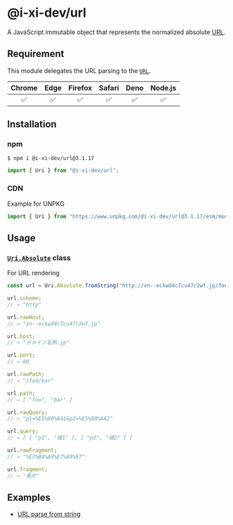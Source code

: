 # @i-xi-dev/url

A JavaScript immutable object that represents the normalized absolute [URL](https://url.spec.whatwg.org/).


## Requirement

This module delegates the URL parsing to the [`URL`](https://developer.mozilla.org/en-US/docs/Web/API/URL).

| Chrome | Edge | Firefox | Safari | Deno | Node.js |
| :---: | :---: | :---: | :---: | :---: | :---: |
| ✅ | ✅ | ✅ | ✅ | ✅ | ✅ |


## Installation

### npm

```console
$ npm i @i-xi-dev/url@3.1.17
```

```javascript
import { Uri } from "@i-xi-dev/url";
```

### CDN

Example for UNPKG
```javascript
import { Uri } from "https://www.unpkg.com/@i-xi-dev/url@3.1.17/esm/mod.js";
```


## Usage

### [`Uri.Absolute`](https://doc.deno.land/https://raw.githubusercontent.com/i-xi-dev/url.es/3.1.17/mod.ts/~/Uri.Absolute) class

For URL rendering

```javascript
const url = Uri.Absolute.fromString("http://xn--eckwd4c7cu47r2wf.jp/foo/bar?p1=%E5%80%A41&p2=%E5%80%A42#%E7%B4%A0%E7%89%87");

url.scheme;
// → "http"

url.rawHost;
// → "xn--eckwd4c7cu47r2wf.jp"

url.host;
// → "ドメイン名例.jp"

url.port;
// → 80

url.rawPath;
// → "/foo/bar"

url.path;
// → [ "foo", "bar" ]

url.rawQuery;
// → "p1=%E5%80%A41&p2=%E5%80%A42"

url.query;
// → [ [ "p1", "値1" ], [ "p2", "値2" ] ]

url.rawFragment;
// → "%E7%B4%A0%E7%89%87"

url.fragment;
// → "素片"

```

## Examples

- [URL parse from string](https://i-xi-dev.github.io/url.es/example/components_from_url.html)
